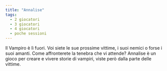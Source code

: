 ```yaml
---
title: "Annalise"
tags:
  - 2 giocatori
  - 3 giocatori
  - 4 giocatori
  - poche sessioni
---
```


Il Vampiro è lì fuori. Voi siete le sue prossime vittime, i suoi nemici o forse i suoi amanti. Come affronterete la tenebra che vi attende? Annalise è un gioco per creare e vivere storie di vampiri, viste però dalla parte delle vittime.